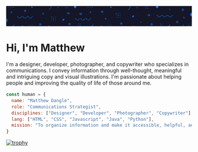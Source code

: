 <img src="https://github.com/MatthewRDangle/MatthewRDangle/blob/main/banner.jpg?raw=true" alt="Blue triangles, circles, squares, and swiggles."/>

# Hi, I'm Matthew
I'm a designer, developer, photographer, and copywriter who specializes in communications. I convey information through well-thought, meaningful and intriguing copy and visual illustrations. I'm passionate about helping people and improving the quality of life of those around me.

```javascript
const human = {
  name: "Matthew Dangle",
  role: "Communications Strategist",
  disciplines: ["Designer", "Developer", "Photographer", "Copywriter"],
  lang: ["HTML", "CSS", "Javascript", "Java", "Python"],
  mission: "To organize information and make it accessible, helpful, and aesthetically appealing."
}
```
[![trophy](https://github-profile-trophy.vercel.app/?username=matthewrdangle&margin-w=15)](https://github.com/ryo-ma/github-profile-trophy)
